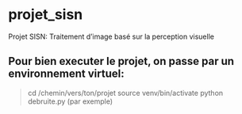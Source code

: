 # projet_sisn
Projet SISN: Traitement d’image basé sur la perception visuelle


## Pour bien executer le projet, on passe par un environnement virtuel:

> cd /chemin/vers/ton/projet
> source venv/bin/activate
> python debruite.py (par exemple)